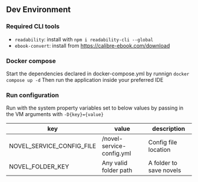 ## Dev Environment
### Required CLI tools
- `readability`: install with `npm i readability-cli --global`
- `ebook-convert`: install from https://calibre-ebook.com/download

### Docker compose
Start the dependencies declared in docker-compose.yml by runnign `docker compose up -d`
Then run the application inside your preferred IDE

### Run configuration
Run with the system property variables set to below values by passing in the VM arguments with `-D{key}={value}`

|key|value|description|
|---|---|---|
|NOVEL_SERVICE_CONFIG_FILE|<path-to-repo>/novel-service-config.yml|Config file location|
|NOVEL_FOLDER_KEY|Any valid folder path|A folder to save novels|
